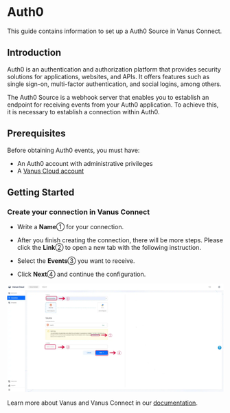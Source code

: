 # Auth0

This guide contains information to set up a Auth0 Source in Vanus Connect.

## Introduction

Auth0 is an authentication and authorization platform that provides security solutions for applications, websites, and APIs. It offers features such as single sign-on, multi-factor authentication, and social logins, among others.

The Auth0 Source is a webhook server that enables you to establish an endpoint for receiving events from your Auth0 application. To achieve this, it is necessary to establish a connection within Auth0.

## Prerequisites

Before obtaining Auth0 events, you must have:

- An Auth0 account with administrative privileges
- A [Vanus Cloud account](https://cloud.vanus.ai)

## Getting Started

### Create your connection in Vanus Connect

- Write a **Name**① for your connection.

- After you finish creating the connection, there will be more steps. Please click the **Link**② to open a new tab with the following instruction.

- Select the **Events**③ you want to receive.

- Click **Next**④ and continue the configuration.

![auth0_1.webp](images/auth0_1.webp)

Learn more about Vanus and Vanus Connect in our [documentation](https://docs.vanus.ai).
